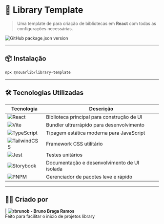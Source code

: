 # 🚀 Library Template

> Uma template de para criação de bibliotecas em **React** com todas as configurações necessárias.

![GitHub package.json version](https://img.shields.io/npm/v/@agradadigital/pbm?color=%2364c3ff&label=versão&style=flat-square)

---

## 📦 Instalação

```bash
npx @nouarlib/library-template
```

---

## 🛠️ Tecnologias Utilizadas

| Tecnologia     | Descrição                                   |
|----------------|----------------------------------------------|
| ![React](https://img.shields.io/badge/-React-61DAFB?logo=react&logoColor=white&style=flat-square) | Biblioteca principal para construção de UI |
| ![Vite](https://img.shields.io/badge/-Vite-646CFF?logo=vite&logoColor=white&style=flat-square) | Bundler ultrarrápido para desenvolvimento |
| ![TypeScript](https://img.shields.io/badge/-TypeScript-3178C6?logo=typescript&logoColor=white&style=flat-square) | Tipagem estática moderna para JavaScript |
| ![TailwindCSS](https://img.shields.io/badge/-Tailwind-06B6D4?logo=tailwindcss&logoColor=white&style=flat-square) | Framework CSS utilitário |
| ![Jest](https://img.shields.io/badge/-Jest-C21325?logo=jest&logoColor=white&style=flat-square) | Testes unitários |
| ![Storybook](https://img.shields.io/badge/-Storybook-FF4785?logo=storybook&logoColor=white&style=flat-square) | Documentação e desenvolvimento de UI isolada |
| ![PNPM](https://img.shields.io/badge/-PNPM-F69220?logo=pnpm&logoColor=white&style=flat-square) | Gerenciador de pacotes leve e rápido |

---

## 🧑‍💻 Criado por

| **![rbrunob](https://github.com/rbrunob) - Bruno Braga Ramos**  
Feito para facilitar o inicio de projetos library
